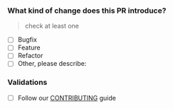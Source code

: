 ### What kind of change does this PR introduce?

> check at least one

- [ ] Bugfix
- [ ] Feature
- [ ] Refactor
- [ ] Other, please describe:

### Validations

- [ ] Follow our [CONTRIBUTING](https://github.com/massCodeIO/massCode/blob/master/CONTRIBUTING) guide
